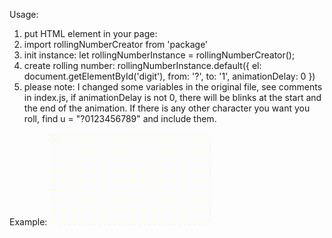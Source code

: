 Usage:
1. put HTML element in your page: <div id="digit"></div>
2. import rollingNumberCreator from 'package'
3. init instance: let rollingNumberInstance = rollingNumberCreator();
4. create rolling number: rollingNumberInstance.default({ el: document.getElementById('digit'), from: '?', to: '1', animationDelay: 0 })
5. please note: I changed some variables in the original file, see comments in index.js, if animationDelay is not 0, there will be blinks at the start and the end of the animation. If there is any other character you want you roll, find u = "?0123456789" and include them.

Example:
![img](https://github.com/iamGeoWat/slot-rolling-number/blob/master/demo.gif)
